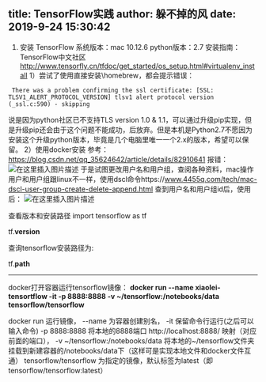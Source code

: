 title: TensorFlow实践
author: 躲不掉的风
date: 2019-9-24 15:30:42
---
1. 安装 TensorFlow
系统版本：mac 10.12.6 python版本：2.7
安装指南：TensorFlow中文社区
http://www.tensorfly.cn/tfdoc/get_started/os_setup.html#virtualenv_install
1）尝试了使用直接安装\homebrew，都会提示错误：

```
 There was a problem confirming the ssl certificate: [SSL: TLSV1_ALERT_PROTOCOL_VERSION] tlsv1 alert protocol version (_ssl.c:590) - skipping
```
说是因为python社区已不支持TLS version 1.0 & 1.1，可以通过升级pip实现，但是升级pip还会由于这个问题不能成功，后放弃。但是本机是Python2.7不愿因为安装这个升级python版本，毕竟是几个电脑里唯一一个2.x的版本，希望可以保留。
2）使用docker安装
参考：
https://blog.csdn.net/qq_35624642/article/details/82910641
报错：
![在这里插入图片描述](https://img-blog.csdnimg.cn/20190322173316121.png?x-oss-process=image/watermark,type_ZmFuZ3poZW5naGVpdGk,shadow_10,text_aHR0cHM6Ly9ibG9nLmNzZG4ubmV0L3N1cGVyX2NoZW5seQ==,size_16,color_FFFFFF,t_70)
于是试图更改用户名和用户组，查阅各种资料，mac操作用户和用户组跟linux不一样，使用dscl命令https://www.4455q.com/tech/mac-dscl-user-group-create-delete-append.html
查到用户名和用户组id后，使用后：
![在这里插入图片描述](https://img-blog.csdnimg.cn/20190322173457617.png?x-oss-process=image/watermark,type_ZmFuZ3poZW5naGVpdGk,shadow_10,text_aHR0cHM6Ly9ibG9nLmNzZG4ubmV0L3N1cGVyX2NoZW5seQ==,size_16,color_FFFFFF,t_70)

查看版本和安装路径
import tensorflow as tf

tf.__version__

查询tensorflow安装路径为:

tf.__path__

-------------------------
docker打开容器运行tensorflow镜像：
    **docker run --name xiaolei-tensortflow -it -p 8888:8888 -v ~/tensorflow:/notebooks/data  tensorflow/tensorflow**

docker run 运行镜像，
--name 为容器创建别名，
-it 保留命令行运行(之后可以输入命令)
-p 8888:8888 将本地的8888端口 http://localhost:8888/ 映射（对应前面的端口），
-v ~/tensorflow:/notebooks/data 将本地的~/tensorflow文件夹挂载到新建容器的/notebooks/data下（这样可是实现本地文件和docker文件互通）
tensorflow/tensorflow 为指定的镜像，默认标签为latest（即tensorflow/tensorflow:latest）